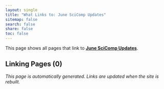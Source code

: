 ```yaml
---
layout: single
title: "What Links to: June SciComp Updates"
sitemap: false
search: false
share: false
toc: false
---
```


This page shows all pages that link to **[June SciComp Updates](/scicompannounce/2018-06-01-JuneComputingUpdates/)**.

## Linking Pages (0)


*This page is automatically generated. Links are updated when the site is rebuilt.*
